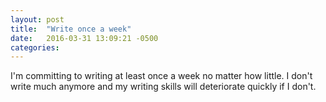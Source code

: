 ```yaml
---
layout: post
title:  "Write once a week"
date:   2016-03-31 13:09:21 -0500
categories:
---
```

I'm committing to writing at least once a week no matter how little. I don't write much anymore and my writing skills will deteriorate quickly if I don't.